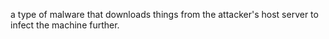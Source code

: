 a type of malware that downloads things from the attacker's host server to infect the machine further.
